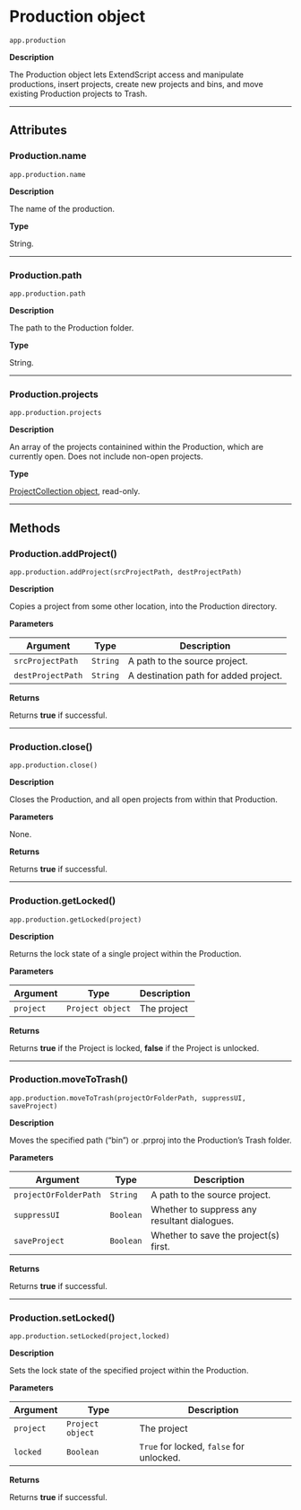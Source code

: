 # Production object

`app.production`

**Description**

The Production object lets ExtendScript access and manipulate productions, insert projects, create new projects and bins, and move existing Production projects to Trash.

---

## Attributes

### Production.name

`app.production.name`

**Description**

The name of the production.

**Type**

String.

---

### Production.path

`app.production.path`

**Description**

The path to the Production folder.

**Type**

String.

---

### Production.projects

`app.production.projects`

**Description**

An array of the projects containined within the Production, which are currently open. Does not include non-open projects.

**Type**

[ProjectCollection object](../collection/projectcollection.md#projectcollection), read-only.

---

## Methods

### Production.addProject()

`app.production.addProject(srcProjectPath, destProjectPath)`

**Description**

Copies a project from some other location, into the Production directory.

**Parameters**

| Argument          | Type     | Description                           |
|-------------------|----------|---------------------------------------|
| `srcProjectPath`  | `String` | A path to the source project.         |
| `destProjectPath` | `String` | A destination path for added project. |

**Returns**

Returns **true** if successful.

---

### Production.close()

`app.production.close()`

**Description**

Closes the Production, and all open projects from within that Production.

**Parameters**

None.

**Returns**

Returns **true** if successful.

---

### Production.getLocked()

`app.production.getLocked(project)`

**Description**

Returns the lock state of a single project within the Production.

**Parameters**

| Argument   | Type             | Description   |
|------------|------------------|---------------|
| `project`  | `Project object` | The project   |

**Returns**

Returns **true** if the Project is locked, **false** if the Project is unlocked.

---

### Production.moveToTrash()

`app.production.moveToTrash(projectOrFolderPath, suppressUI, saveProject)`

**Description**

Moves the specified path (“bin”) or .prproj into the Production’s Trash folder.

**Parameters**

| Argument              | Type      | Description                                  |
|-----------------------|-----------|----------------------------------------------|
| `projectOrFolderPath` | `String`  | A path to the source project.                |
| `suppressUI`          | `Boolean` | Whether to suppress any resultant dialogues. |
| `saveProject`         | `Boolean` | Whether to save the project(s) first.        |

**Returns**

Returns **true** if successful.

---

### Production.setLocked()

`app.production.setLocked(project,locked)`

**Description**

Sets the lock state of the specified project within the Production.

**Parameters**

| Argument   | Type             | Description                              |
|------------|------------------|------------------------------------------|
| `project`  | `Project object` | The project                              |
| `locked`   | `Boolean`        | `True` for locked, `false` for unlocked. |

**Returns**

Returns **true** if successful.
